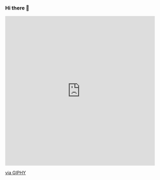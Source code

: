 ### Hi there 👋
<iframe src="https://giphy.com/embed/08FYgSy68TASVuBXr1" width="480" height="480" frameBorder="0" class="giphy-embed" allowFullScreen></iframe><p><a href="https://giphy.com/stickers/transparent-08FYgSy68TASVuBXr1">via GIPHY</a></p>
<!--
**hovhannisyannarine/hovhannisyannarine** is a ✨ _special_ ✨ repository because its `README.md` (this file) appears on your GitHub profile.

Here are some ideas to get you started:

- 🔭 I’m currently working on ...
- 🌱 I’m currently learning ...
- 👯 I’m looking to collaborate on ...
- 🤔 I’m looking for help with ...
- 💬 Ask me about ...
- 📫 How to reach me: ...
- 😄 Pronouns: ...
- ⚡ Fun fact: ...
-->
